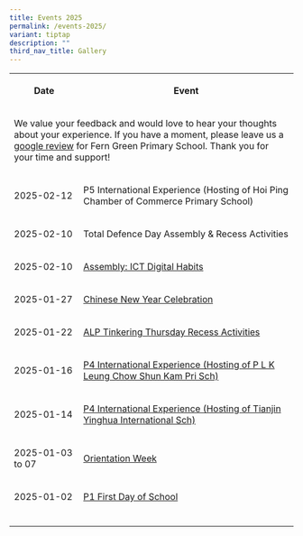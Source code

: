 ```yaml
---
title: Events 2025
permalink: /events-2025/
variant: tiptap
description: ""
third_nav_title: Gallery
---
```

<table style="minWidth: 50px">
<colgroup>
<col>
<col>
</colgroup>
<tbody>
<tr>
<th rowspan="1" colspan="1">
<p>Date</p>
</th>
<th rowspan="1" colspan="1">
<p>Event</p>
</th>
</tr>
<tr>
<td rowspan="1" colspan="2">
<p>We value your feedback and would love to hear your thoughts about your
experience. If you have a moment, please leave us a <a href="https://go.gov.sg/fgps-google-reviews" rel="noopener nofollow" target="_blank">google review</a> for Fern
Green Primary School. Thank you for your time and support!</p>
</td>
</tr>
<tr>
<td rowspan="1" colspan="1">
<p>2025-02-12</p>
</td>
<td rowspan="1" colspan="1">
<p>P5 International Experience (Hosting of Hoi Ping Chamber of Commerce Primary
School)</p>
</td>
</tr>
<tr>
<td rowspan="1" colspan="1">
<p>2025-02-10</p>
</td>
<td rowspan="1" colspan="1">
<p>Total Defence Day Assembly &amp; Recess Activities</p>
</td>
</tr>
<tr>
<td rowspan="1" colspan="1">
<p>2025-02-10</p>
</td>
<td rowspan="1" colspan="1">
<p><a href="https://photos.app.goo.gl/8QaaZdnZtP6Mgd9v6" rel="noopener nofollow" target="_blank">Assembly: ICT Digital Habits</a>
</p>
</td>
</tr>
<tr>
<td rowspan="1" colspan="1">
<p>2025-01-27</p>
</td>
<td rowspan="1" colspan="1">
<p><a href="https://photos.app.goo.gl/dYxJymCkjrMoMUC56" rel="noopener nofollow" target="_blank">Chinese New Year Celebration</a>
</p>
</td>
</tr>
<tr>
<td rowspan="1" colspan="1">
<p>2025-01-22</p>
</td>
<td rowspan="1" colspan="1">
<p><a href="https://photos.app.goo.gl/X3NYu7haN97jYbPW7" rel="noopener nofollow" target="_blank">ALP Tinkering Thursday Recess Activities</a>
</p>
</td>
</tr>
<tr>
<td rowspan="1" colspan="1">
<p>2025-01-16</p>
</td>
<td rowspan="1" colspan="1">
<p><a href="https://photos.app.goo.gl/WTXEd916KVcXAdHY9" rel="noopener nofollow" target="_blank">P4 International Experience (Hosting of P L K Leung Chow Shun Kam Pri Sch)</a>
</p>
</td>
</tr>
<tr>
<td rowspan="1" colspan="1">
<p>2025-01-14</p>
</td>
<td rowspan="1" colspan="1">
<p><a href="https://photos.app.goo.gl/xFFymBJGGPa3rTTx9" rel="noopener nofollow" target="_blank">P4 International Experience (Hosting of Tianjin Yinghua International Sch)</a>
</p>
</td>
</tr>
<tr>
<td rowspan="1" colspan="1">
<p>2025-01-03 to 07</p>
</td>
<td rowspan="1" colspan="1">
<p><a href="https://photos.app.goo.gl/exCuwFTsQFNmpG9T8" rel="noopener nofollow" target="_blank">Orientation Week</a>
</p>
</td>
</tr>
<tr>
<td rowspan="1" colspan="1">
<p>2025-01-02</p>
</td>
<td rowspan="1" colspan="1">
<p><a href="https://photos.app.goo.gl/FdaR6U3Zj8xHAE5aA" rel="noopener nofollow" target="_blank">P1 First Day of School</a>
</p>
</td>
</tr>
<tr>
<td rowspan="1" colspan="1">
<p></p>
</td>
<td rowspan="1" colspan="1">
<p></p>
</td>
</tr>
</tbody>
</table>
<p></p>
<p></p>
